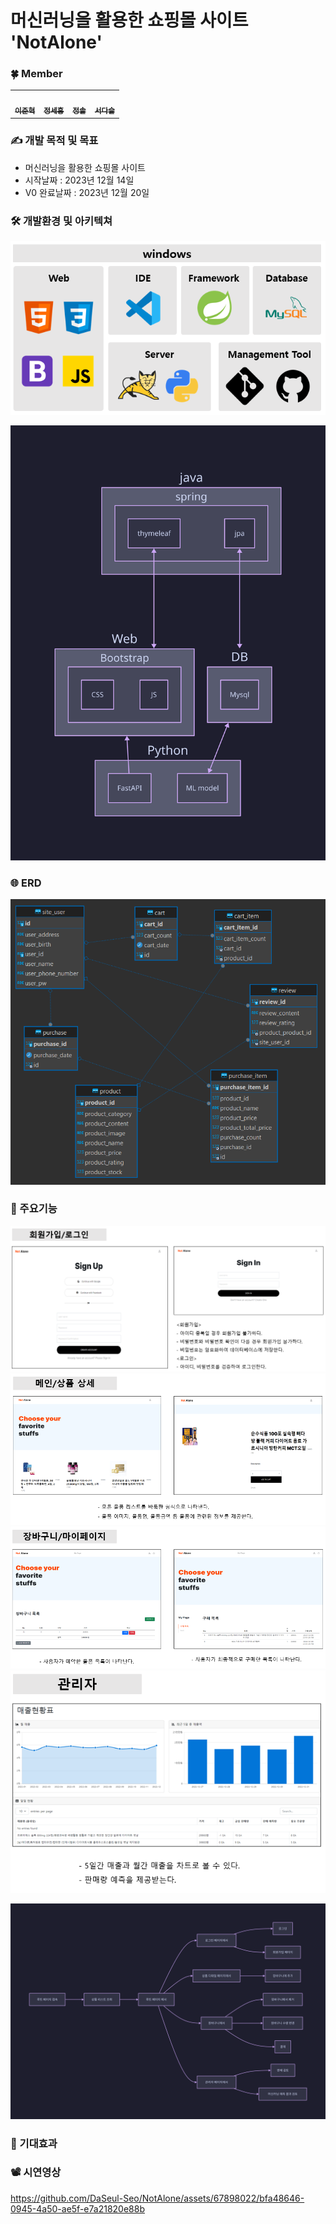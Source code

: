 # 머신러닝을 활용한 쇼핑몰 사이트 'NotAlone'

### 🍀 Member

<table>
  <tbody>
    <tr>
      <td align="center"><a href="https://github.com/hyul77"><img src="https://avatars.githubusercontent.com/u/100561170?v=4" width="100px;" alt=""/><br /><sub><b>이준혁</b></sub></a><br /></td>
      <td align="center"><a href="https://github.com/bbundnam"><img src="https://avatars.githubusercontent.com/u/145851524?v=4" width="100px;" alt=""/><br /><sub><b>정세홍</b></sub></a><br /></td>
      <td align="center"><a href="https://github.com/soljeong"><img src="https://avatars.githubusercontent.com/u/72812330?v=4" width="100px;" alt=""/><br /><sub><b>정솔</b></sub></a><br /></td>
      <td align="center"><a href="https://github.com/DaSeul-Seo"><img src="https://avatars.githubusercontent.com/u/67898022?v=4" width="100px;" alt=""/><br /><sub><b>서다슬</b></sub></a><br /></td>
    </tr>
  </tbody>
</table>

### ✍️ 개발 목적 및 목표

- 머신러닝을 활용한 쇼핑몰 사이트
- 시작날짜 : 2023년 12월 14일
- V0 완료날짜 : 2023년 12월 20일

### 🛠 개발환경 및 아키텍쳐
![dev_environment](./image/dev_environment.png)


![Alt text](./image/stack.svg)

### 🌐 ERD
  
![erd](./image/1_ERD.png)

### 📒 주요기능
![join_login](./image/join_login.png)
![main_detail](./image/main_detail.png)
![cart_mypage](./image/cart_mypage.png)
![admin](./image/admin.png)

<!-- 1. 로그인
    - 아이디, 비밀번호를 검증하여 로그인한다.
2. 회원가입
    - 아이디 중복일 경우 회원가입 불가하다.
    - 비밀번호와 비밀번호 확인이 다를 경우 회원가입 불가하다.
    - 비밀번호는 암호화하여 데이터베이스에 저장한다.
3. 메인
    - 모든 물품 리스트를 바둑판 형식으로 나타낸다.
4. 물품상세
    - 물품 이미지, 물품명, 물품금액 등 물품에 관련된 정보를 제공한다.
5. 장바구니
    - 사용자가 예약한 물품 목록이 나타난다.
6. 마이페이지
    - 사용자가 최종적으로 구매한 목록이 나타난다.
7. 관리자
    - 5일간 매출과 월간 매출을 차트로 볼 수 있다.
    - 판매량 예측을 제공받는다. -->

![Alt text](./image/flow.svg)

### 🌟 기대효과

### 📽️ 시연영상

https://github.com/DaSeul-Seo/NotAlone/assets/67898022/bfa48646-0945-4a50-ae5f-e7a21820e88b

